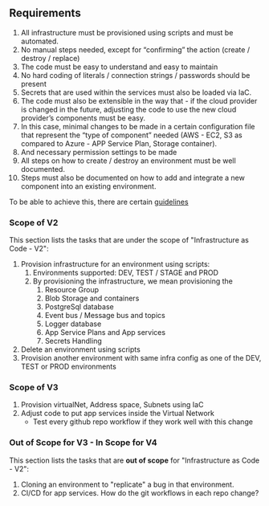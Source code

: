 ## Requirements
1. All infrastructure must be provisioned using scripts and must be automated.
2. No manual steps needed, except for “confirming” the action (create / destroy / replace)
3. The code must be easy to understand and easy to maintain
4. No hard coding of literals / connection strings / passwords should be present
5. Secrets that are used within the services must also be loaded via IaC.
6. The code must also be extensible in the way that - if the cloud provider is changed in the future, adjusting the code to use the new cloud provider’s components must be easy.
7. In this case, minimal changes to be made in a certain configuration file that represent the “type of component” needed (AWS - EC2, S3 as compared to Azure - APP Service Plan, Storage container).
8. And necessary permission settings to be made
9. All steps on how to create / destroy an environment must be well documented.
10. Steps must also be documented on how to add and integrate a new component into an existing environment.


To be able to achieve this, there are certain [guidelines](Guidelines.md)

### Scope of V2
This section lists the tasks that are under the scope of "Infrastructure as Code - V2":
1. Provision infrastructure for an environment using scripts:
    1. Environments supported: DEV, TEST / STAGE and PROD
    2. By provisioning the infrastructure, we mean provisioning the
        1. Resource Group
        2. Blob Storage and containers
        3. PostgreSql database
        4. Event bus / Message bus and topics
        5. Logger database
        6. App Service Plans and App services
        7. Secrets Handling
2. Delete an environment using scripts
3. Provision another environment with same infra config as one of the DEV, TEST or PROD environments

### Scope of V3
1. Provision  virtualNet, Address space, Subnets using IaC  
2. Adjust code to put app services inside the Virtual Network  
   -  Test every github repo workflow if they work well with this change

### Out of Scope for V3 - In Scope for V4
This section lists the tasks that are **out of scope** for "Infrastructure as Code - V2":

1. Cloning an environment to "replicate" a bug in that environment.
2. CI/CD for app services. How do the git workflows in each repo change?
